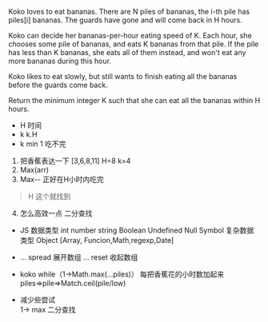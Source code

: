 Koko loves to eat bananas.  There are N piles of bananas, the i-th pile has piles[i] bananas.  The guards have gone and will come back in H hours.

Koko can decide her bananas-per-hour eating speed of K.  Each hour, she chooses some pile of bananas, and eats K bananas from that pile.  If the pile has less than K bananas, she eats all of them instead, and won't eat any more bananas during this hour.

Koko likes to eat slowly, but still wants to finish eating all the bananas before the guards come back.

Return the minimum integer K such that she can eat all the bananas within H hours.

- H 时间 
- k k.H
- k min  1 吃不完


1. 把香蕉表达一下
[3,6,8,11] H=8  k=4 
2. Max(arr)
3. Max-- 正好在H小时内吃完
 >H  这个就找到  
4. 怎么高效一点 二分查找


- JS 数据类型
    int number string Boolean Undefined Null Symbol
    复杂数据类型 Object [Array, Funcion,Math,regexp,Date]

- ... spread 展开数组 
    ... reset 收起数组
- koko 
    while（1->Math.max(...piles)）
    每把香蕉花的小时数加起来
    piles=>pile=>Match.ceil(pile/low)
-  减少些尝试  
    1-> max    二分查找 